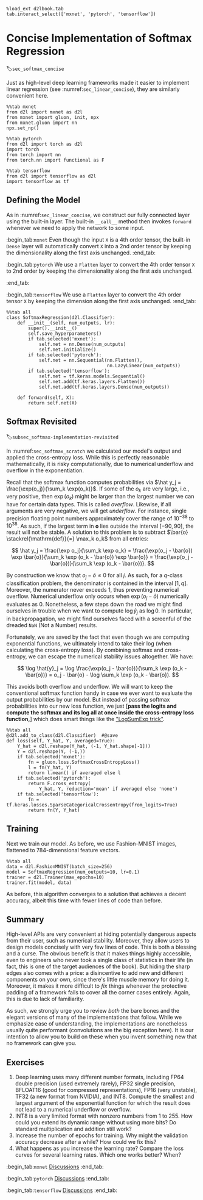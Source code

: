 ```{.python .input  n=1}
%load_ext d2lbook.tab
tab.interact_select(['mxnet', 'pytorch', 'tensorflow'])
```

# Concise Implementation of Softmax Regression
:label:`sec_softmax_concise`



Just as high-level deep learning frameworks
made it easier to implement linear regression
(see :numref:`sec_linear_concise`),
they are similarly convenient here.

```{.python .input}
%%tab mxnet
from d2l import mxnet as d2l
from mxnet import gluon, init, npx
from mxnet.gluon import nn
npx.set_np()
```

```{.python .input}
%%tab pytorch
from d2l import torch as d2l
import torch
from torch import nn
from torch.nn import functional as F
```

```{.python .input}
%%tab tensorflow
from d2l import tensorflow as d2l
import tensorflow as tf
```

## Defining the Model

As in :numref:`sec_linear_concise`, 
we construct our fully connected layer 
using the built-in layer. 
The built-in `__call__` method then invokes `forward` 
whenever we need to apply the network to some input.

:begin_tab:`mxnet`
Even though the input `X` is a 4th order tensor, 
the built-in `Dense` layer 
will automatically convert `X` into a 2nd order tensor 
by keeping the dimensionality along the first axis unchanged.
:end_tab:

:begin_tab:`pytorch`
We use a `Flatten` layer to convert the 4th order tensor `X` to 2nd order 
by keeping the dimensionality along the first axis unchanged.

:end_tab:

:begin_tab:`tensorflow`
We use a `Flatten` layer to convert the 4th order tensor `X` 
by keeping the dimension along the first axis unchanged.
:end_tab:

```{.python .input}
%%tab all
class SoftmaxRegression(d2l.Classifier):
    def __init__(self, num_outputs, lr):
        super().__init__()
        self.save_hyperparameters()
        if tab.selected('mxnet'):
            self.net = nn.Dense(num_outputs)
            self.net.initialize()
        if tab.selected('pytorch'):
            self.net = nn.Sequential(nn.Flatten(),
                                     nn.LazyLinear(num_outputs))
        if tab.selected('tensorflow'):
            self.net = tf.keras.models.Sequential()
            self.net.add(tf.keras.layers.Flatten())
            self.net.add(tf.keras.layers.Dense(num_outputs))

    def forward(self, X):
        return self.net(X)
```

## Softmax Revisited
:label:`subsec_softmax-implementation-revisited`

In :numref:`sec_softmax_scratch` we calculated our model's output
and applied the cross-entropy loss. While this is perfectly
reasonable mathematically, it is risky computationally, due to
numerical underflow and overflow in the exponentiation.

Recall that the softmax function computes probabilities via
$\hat y_j = \frac{\exp(o_j)}{\sum_k \exp(o_k)}$.
If some of the $o_k$ are very large, i.e., very positive,
then $\exp(o_k)$ might be larger than the largest number
we can have for certain data types. This is called *overflow*. Likewise,
if all arguments are very negative, we will get *underflow*.
For instance, single precision floating point numbers approximately
cover the range of $10^{-38}$ to $10^{38}$. As such, if the largest term in $\mathbf{o}$
lies outside the interval $[-90, 90]$, the result will not be stable.
A solution to this problem is to subtract $\bar{o} \stackrel{\mathrm{def}}{=} \max_k o_k$ from
all entries:

$$
\hat y_j = \frac{\exp o_j}{\sum_k \exp o_k} =
\frac{\exp(o_j - \bar{o}) \exp \bar{o}}{\sum_k \exp (o_k - \bar{o}) \exp \bar{o}} =
\frac{\exp(o_j - \bar{o})}{\sum_k \exp (o_k - \bar{o})}.
$$

By construction we know that $o_j - \bar{o} \leq 0$ for all $j$. As such, for a $q$-class
classification problem, the denominator is contained in the interval $[1, q]$. Moreover, the
numerator never exceeds $1$, thus preventing numerical overflow. Numerical underflow only
occurs when $\exp(o_j - \bar{o})$ numerically evaluates as $0$. Nonetheless, a few steps down
the road we might find ourselves in trouble when we want to compute $\log \hat{y}_j$ as $\log 0$.
In particular, in backpropagation,
we might find ourselves faced with a screenful
of the dreaded `NaN` (Not a Number) results.

Fortunately, we are saved by the fact that
even though we are computing exponential functions,
we ultimately intend to take their log
(when calculating the cross-entropy loss).
By combining softmax and cross-entropy,
we can escape the numerical stability issues altogether. We have:

$$
\log \hat{y}_j =
\log \frac{\exp(o_j - \bar{o})}{\sum_k \exp (o_k - \bar{o})} =
o_j - \bar{o} - \log \sum_k \exp (o_k - \bar{o}).
$$

This avoids both overflow and underflow.
We will want to keep the conventional softmax function handy
in case we ever want to evaluate the output probabilities by our model.
But instead of passing softmax probabilities into our new loss function,
we just
[**pass the logits and compute the softmax and its log
all at once inside the cross-entropy loss function,**]
which does smart things like the ["LogSumExp trick"](https://en.wikipedia.org/wiki/LogSumExp).

```{.python .input  n=3}
%%tab all
@d2l.add_to_class(d2l.Classifier)  #@save
def loss(self, Y_hat, Y, averaged=True):
    Y_hat = d2l.reshape(Y_hat, (-1, Y_hat.shape[-1]))
    Y = d2l.reshape(Y, (-1,))
    if tab.selected('mxnet'):
        fn = gluon.loss.SoftmaxCrossEntropyLoss()
        l = fn(Y_hat, Y)
        return l.mean() if averaged else l
    if tab.selected('pytorch'):
        return F.cross_entropy(
            Y_hat, Y, reduction='mean' if averaged else 'none')
    if tab.selected('tensorflow'):
        fn = tf.keras.losses.SparseCategoricalCrossentropy(from_logits=True)
        return fn(Y, Y_hat)
```

## Training

Next we train our model. As before, we use Fashion-MNIST images, flattened to 784-dimensional feature vectors.

```{.python .input}
%%tab all
data = d2l.FashionMNIST(batch_size=256)
model = SoftmaxRegression(num_outputs=10, lr=0.1)
trainer = d2l.Trainer(max_epochs=10)
trainer.fit(model, data)
```

As before, this algorithm converges to a solution
that achieves a decent accuracy,
albeit this time with fewer lines of code than before.


## Summary

High-level APIs are very convenient at hiding potentially dangerous aspects from their user, such as numerical stability. Moreover, they allow users to design models concisely with very few lines of code. This is both a blessing and a curse. The obvious benefit is that it makes things highly accessible, even to engineers who never took a single class of statistics in their life (in fact, this is one of the target audiences of the book). But hiding the sharp edges also comes with a price: a disincentive to add new and different components on your own, since there's little muscle memory for doing it. Moreover, it makes it more difficult to *fix* things whenever the protective padding of
a framework fails to cover all the corner cases entirely. Again, this is due to lack of familiarity.

As such, we strongly urge you to review *both* the bare bones and the elegant versions of many of the implementations that follow. While we emphasize ease of understanding, the implementations are nonetheless usually quite performant (convolutions are the big exception here). It is our intention to allow you to build on these when you invent something new that no framework can give you.


## Exercises

1. Deep learning uses many different number formats, including FP64 double precision (used extremely rarely),
FP32 single precision, BFLOAT16 (good for compressed representations), FP16 (very unstable), TF32 (a new format from NVIDIA), and INT8. Compute the smallest and largest argument of the exponential function for which the result does not lead to a numerical underflow or overflow.
1. INT8 is a very limited format with nonzero numbers from $1$ to $255$. How could you extend its dynamic range without using more bits? Do standard multiplication and addition still work?
1. Increase the number of epochs for training. Why might the validation accuracy decrease after a while? How could we fix this?
1. What happens as you increase the learning rate? Compare the loss curves for several learning rates. Which one works better? When?

:begin_tab:`mxnet`
[Discussions](https://discuss.d2l.ai/t/52)
:end_tab:

:begin_tab:`pytorch`
[Discussions](https://discuss.d2l.ai/t/53)
:end_tab:

:begin_tab:`tensorflow`
[Discussions](https://discuss.d2l.ai/t/260)
:end_tab:
